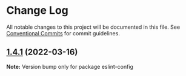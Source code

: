 # Change Log

All notable changes to this project will be documented in this file.
See [Conventional Commits](https://conventionalcommits.org) for commit guidelines.

## [1.4.1](https://github.com/depeng9527/eslint-config/compare/v1.4.0...v1.4.1) (2022-03-16)

**Note:** Version bump only for package eslint-config
